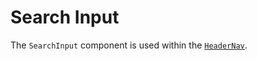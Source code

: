 # Search Input

The `SearchInput` component is used within the [`HeaderNav`](/styleguide/components/header-nav).
